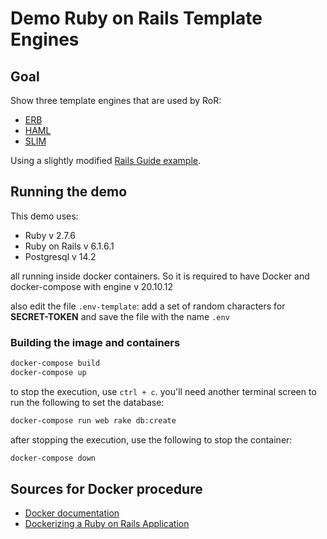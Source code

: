 # Demo Ruby on Rails Template Engines

## Goal
Show three template engines that are used by RoR:
- [ERB](https://guides.rubyonrails.org/layouts_and_rendering.html)
- [HAML](https://haml.info/)
- [SLIM](http://slim-lang.com/)

Using a slightly modified [Rails Guide example](https://guides.rubyonrails.org/v6.1/getting_started.html).

## Running the demo
This demo uses:
- Ruby v 2.7.6
- Ruby on Rails v 6.1.6.1
- Postgresql v 14.2

all running inside docker containers. So it is required to have Docker and docker-compose with engine v 20.10.12

also edit the file `.env-template`:
add a set of random characters for **SECRET-TOKEN** and save the file with the name `.env`

### Building the image and containers
```zsh
docker-compose build
docker-compose up
```
to stop the execution, use `ctrl + c`.
you'll need another terminal screen to run the following to set the database:
```zsh
docker-compose run web rake db:create
```
after stopping the execution, use the following to stop the container:
```zsh
docker-compose down
```

## Sources for Docker procedure
- [Docker documentation](https://docs.docker.com/samples/rails/)
- [Dockerizing a Ruby on Rails Application](https://semaphoreci.com/community/tutorials/dockerizing-a-ruby-on-rails-application)
